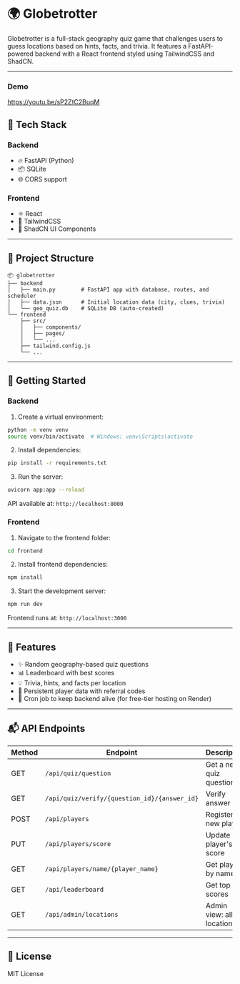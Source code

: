 # 🌍 Globetrotter

Globetrotter is a full-stack geography quiz game that challenges users to guess locations based on hints, facts, and trivia. It features a FastAPI-powered backend with a React frontend styled using TailwindCSS and ShadCN.

---
### Demo 

https://youtu.be/sP2ZtC2BuqM

## 🔧 Tech Stack

### Backend
- 🔥 FastAPI (Python)
- 📦 SQLite 
- 🌐 CORS support

### Frontend
- ⚛️ React
- 💨 TailwindCSS
- 🧩 ShadCN UI Components

---

## 📁 Project Structure

```
📦 globetrotter
├── backend
│   ├── main.py        # FastAPI app with database, routes, and scheduler
│   ├── data.json      # Initial location data (city, clues, trivia)
│   └── geo_quiz.db    # SQLite DB (auto-created)
└── frontend
    ├── src/
    │   ├── components/
    │   ├── pages/
    │   └── ...
    ├── tailwind.config.js
    └── ...
```

---

## 🚀 Getting Started

### Backend

1. Create a virtual environment:

```bash
python -m venv venv
source venv/bin/activate  # Windows: venv\Scripts\activate
```

2. Install dependencies:

```bash
pip install -r requirements.txt
```

3. Run the server:

```bash
uvicorn app:app --reload
```

API available at: `http://localhost:8000`

### Frontend

1. Navigate to the frontend folder:

```bash
cd frontend
```

2. Install frontend dependencies:

```bash
npm install
```

3. Start the development server:

```bash
npm run dev
```

Frontend runs at: `http://localhost:3000`

---

## 📌 Features

- ✨ Random geography-based quiz questions
- 📊 Leaderboard with best scores
- 💡 Trivia, hints, and facts per location
- 🧠 Persistent player data with referral codes
- 🔄 Cron job to keep backend alive (for free-tier hosting on Render)

---


## 📬 API Endpoints

| Method | Endpoint | Description |
|--------|----------|-------------|
| GET    | `/api/quiz/question` | Get a new quiz question |
| GET    | `/api/quiz/verify/{question_id}/{answer_id}` | Verify answer |
| POST   | `/api/players` | Register a new player |
| PUT    | `/api/players/score` | Update a player's score |
| GET    | `/api/players/name/{player_name}` | Get player by name |
| GET    | `/api/leaderboard` | Get top scores |
| GET    | `/api/admin/locations` | Admin view: all locations |

---

## 📄 License

MIT License
